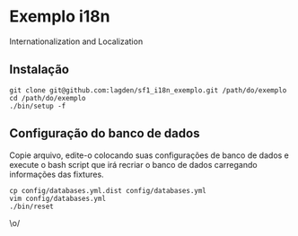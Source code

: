 Exemplo i18n
============

Internationalization and Localization


## Instalação

    git clone git@github.com:lagden/sf1_i18n_exemplo.git /path/do/exemplo
    cd /path/do/exemplo
    ./bin/setup -f

## Configuração do banco de dados

Copie arquivo, edite-o colocando suas configurações de banco de dados e execute o bash script que irá recriar o banco de dados carregando informações das fixtures.

    cp config/databases.yml.dist config/databases.yml
    vim config/databases.yml
    ./bin/reset

\o/
